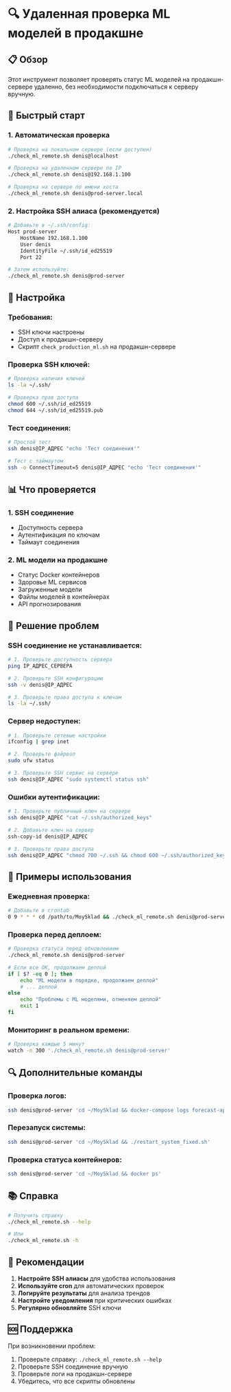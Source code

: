 # 🔍 Удаленная проверка ML моделей в продакшне

## 📋 Обзор

Этот инструмент позволяет проверять статус ML моделей на продакшн-сервере удаленно, без необходимости подключаться к серверу вручную.

## 🚀 Быстрый старт

### 1. **Автоматическая проверка**
```bash
# Проверка на локальном сервере (если доступен)
./check_ml_remote.sh denis@localhost

# Проверка на удаленном сервере по IP
./check_ml_remote.sh denis@192.168.1.100

# Проверка на сервере по имени хоста
./check_ml_remote.sh denis@prod-server.local
```

### 2. **Настройка SSH алиаса (рекомендуется)**
```bash
# Добавьте в ~/.ssh/config:
Host prod-server
    HostName 192.168.1.100
    User denis
    IdentityFile ~/.ssh/id_ed25519
    Port 22

# Затем используйте:
./check_ml_remote.sh denis@prod-server
```

## 🔧 Настройка

### **Требования:**
- SSH ключи настроены
- Доступ к продакшн-серверу
- Скрипт `check_production_ml.sh` на продакшн-сервере

### **Проверка SSH ключей:**
```bash
# Проверка наличия ключей
ls -la ~/.ssh/

# Проверка прав доступа
chmod 600 ~/.ssh/id_ed25519
chmod 644 ~/.ssh/id_ed25519.pub
```

### **Тест соединения:**
```bash
# Простой тест
ssh denis@IP_АДРЕС "echo 'Тест соединения'"

# Тест с таймаутом
ssh -o ConnectTimeout=5 denis@IP_АДРЕС "echo 'Тест соединения'"
```

## 📊 Что проверяется

### **1. SSH соединение**
- Доступность сервера
- Аутентификация по ключам
- Таймаут соединения

### **2. ML модели на продакшне**
- Статус Docker контейнеров
- Здоровье ML сервисов
- Загруженные модели
- Файлы моделей в контейнерах
- API прогнозирования

## 🚨 Решение проблем

### **SSH соединение не устанавливается:**
```bash
# 1. Проверьте доступность сервера
ping IP_АДРЕС_СЕРВЕРА

# 2. Проверьте SSH конфигурацию
ssh -v denis@IP_АДРЕС

# 3. Проверьте права доступа к ключам
ls -la ~/.ssh/
```

### **Сервер недоступен:**
```bash
# 1. Проверьте сетевые настройки
ifconfig | grep inet

# 2. Проверьте файрвол
sudo ufw status

# 3. Проверьте SSH сервис на сервере
ssh denis@IP_АДРЕС "sudo systemctl status ssh"
```

### **Ошибки аутентификации:**
```bash
# 1. Проверьте публичный ключ на сервере
ssh denis@IP_АДРЕС "cat ~/.ssh/authorized_keys"

# 2. Добавьте ключ на сервер
ssh-copy-id denis@IP_АДРЕС

# 3. Проверьте права доступа
ssh denis@IP_АДРЕС "chmod 700 ~/.ssh && chmod 600 ~/.ssh/authorized_keys"
```

## 📝 Примеры использования

### **Ежедневная проверка:**
```bash
# Добавьте в crontab
0 9 * * * cd /path/to/MoySklad && ./check_ml_remote.sh denis@prod-server >> /var/log/ml_check.log 2>&1
```

### **Проверка перед деплоем:**
```bash
# Проверка статуса перед обновлением
./check_ml_remote.sh denis@prod-server

# Если все OK, продолжаем деплой
if [ $? -eq 0 ]; then
    echo "ML модели в порядке, продолжаем деплой"
    # ... деплой
else
    echo "Проблемы с ML моделями, отменяем деплой"
    exit 1
fi
```

### **Мониторинг в реальном времени:**
```bash
# Проверка каждые 5 минут
watch -n 300 './check_ml_remote.sh denis@prod-server'
```

## 🔍 Дополнительные команды

### **Проверка логов:**
```bash
ssh denis@prod-server 'cd ~/MoySklad && docker-compose logs forecast-api'
```

### **Перезапуск системы:**
```bash
ssh denis@prod-server 'cd ~/MoySklad && ./restart_system_fixed.sh'
```

### **Проверка статуса контейнеров:**
```bash
ssh denis@prod-server 'cd ~/MoySklad && docker ps'
```

## 📚 Справка

```bash
# Получить справку
./check_ml_remote.sh --help

# Или
./check_ml_remote.sh -h
```

## 🎯 Рекомендации

1. **Настройте SSH алиасы** для удобства использования
2. **Используйте cron** для автоматических проверок
3. **Логируйте результаты** для анализа трендов
4. **Настройте уведомления** при критических ошибках
5. **Регулярно обновляйте** SSH ключи

## 🆘 Поддержка

При возникновении проблем:
1. Проверьте справку: `./check_ml_remote.sh --help`
2. Проверьте SSH соединение вручную
3. Проверьте логи на продакшн-сервере
4. Убедитесь, что все скрипты обновлены
